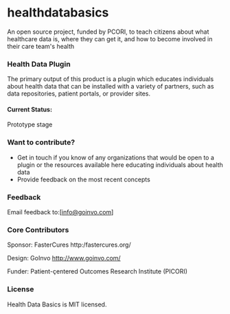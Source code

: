 # healthdatabasics
An open source project, funded by PCORI, to teach citizens about what healthcare data is, where they can get it, and how to become involved in their care team's health 

### Health Data Plugin 
The primary output of this product is a plugin which educates individuals about health data that can be installed with a variety of partners, such as data repositories, patient portals, or provider sites. 

#### Current Status: 
Prototype stage


### Want to contribute?
 * Get in touch if you know of any organizations that would be open to a plugin or the resources available here educating individuals about health data
 * Provide feedback on the most recent concepts
 
 ### Feedback 
Email feedback to:[info@goinvo.com]

### Core Contributors

Sponsor: FasterCures http:/fastercures.org/

Design: GoInvo http://www.goinvo.com/

Funder: Patient-çentered Outcomes Research Institute (PICORI)  

### License

Health Data Basics is MIT licensed.
